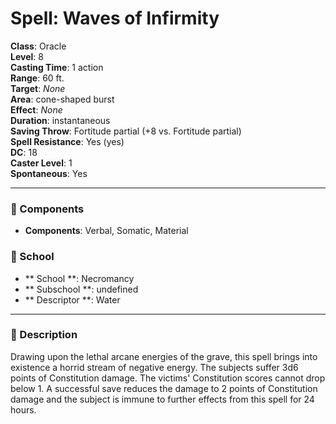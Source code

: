 
# Spell: Waves of Infirmity
**Class**: Oracle  
**Level**: 8  
**Casting Time**: 1 action  
**Range**: 60 ft.  
**Target**: _None_  
**Area**: cone-shaped burst  
**Effect**: _None_  
**Duration**: instantaneous  
**Saving Throw**: Fortitude partial (+8 vs. Fortitude partial)  
**Spell Resistance**: Yes (yes)  
**DC**: 18  
**Caster Level**: 1  
**Spontaneous**: Yes

---

### 🔮 Components
- **Components**: Verbal, Somatic, Material

### 🏫 School
- ** School **: Necromancy
- ** Subschool **: undefined
- ** Descriptor **: Water
---

### 📜 Description
Drawing upon the lethal arcane energies of the grave, this spell brings into existence a horrid stream of negative energy. The subjects suffer 3d6 points of Constitution damage. The victims' Constitution scores cannot drop below 1. A successful save reduces the damage to 2 points of Constitution damage and the subject is immune to further effects from this spell for 24 hours.
